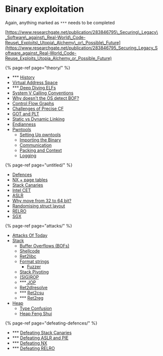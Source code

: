 # Binary exploitation

Again, anything marked as `***` needs to be completed

[https://www.researchgate.net/publication/283846795\_Securing\_Legacy\_Software\_against\_Real-World\_Code-Reuse\_Exploits\_Utopia\_Alchemy\_or\_Possible\_Future](https://www.researchgate.net/publication/283846795_Securing_Legacy_Software_against_Real-World_Code-Reuse_Exploits_Utopia_Alchemy_or_Possible_Future)

{% page-ref page="theory/" %}

* \*\*\* [History](theory/history.md)
* [Virtual Address Space](theory/virtual-address-space.md)
* \*\*\*[ Deep Diving ELFs](theory/deep-diving-elfs.md)
* [System V Calling Conventions](theory/system-v-calling-conventions.md)
* [Why doesn't the OS detect BOF?](theory/side-note-os-doesnt-detect-bof.md)
* [Control Flow Graphs](theory/control-flow-graphs.md)
* [Challenges of Precise CF](theory/challenges-of-precise-cfg.md)
* [GOT and PLT](theory/got-and-plt.md)
* [Static vs Dynamic Linking](theory/static-vs-dynamic-linking.md)
* [Endianness](theory/endianness.md)
* [Pwntools](theory/pwntools/)
  * [Setting Up pwntools](theory/pwntools/setting-up-pwntools.md)
  * [Importing the Binary](theory/pwntools/importing-the-binary.md)
  * [Communication](theory/pwntools/communication.md)
  * [Packing and Context](theory/pwntools/packing.md)
  * [Logging](theory/pwntools/logging.md)

{% page-ref page="untitled/" %}

* [Defences](untitled/)
* [NX + page tables](untitled/nx.md)
* [Stack Canaries](untitled/stack-canaries.md)
* [Intel CET](untitled/defence-shadow-stacks-intel-cet.md)
* [ASLR](untitled/aslr.md)
* [Why move from 32 to 64 bit?](untitled/why-move-from-32-to-64-bit.md)
* [Randomising struct layout](untitled/defence-randomising-struct-layout.md)
* [RELRO](untitled/relro.md)
* [SGX](untitled/sgx.md)

{% page-ref page="attacks/" %}

* [Attacks Of Today](attacks/attacks-of-today.md)
* [Stack](attacks/stack/)
  * [Buffer Overflows \(BOFs\)](attacks/stack/buffer-overflows-bofs.md)
  * [Shellcode](attacks/stack/shellcode.md)
  * [Ret2libc](attacks/stack/ret2libc.md)
  * [Format strings](attacks/stack/format-strings/)
    * [Fuzzer](attacks/stack/format-strings/fuzzer.md)
  * [Stack Pivoting](attacks/stack/stack-pivotting.md)
  * [\(SIG\)ROP](attacks/stack/sigrop.md)
  * \*\*\*[ JOP](attacks/stack/jop.md)
  * [Ret2dlresolve](attacks/stack/ret2csu.md)
  * \*\*\* [Ret2csu](attacks/stack/ret2csu-1.md)
  * \*\*\* [Ret2reg](attacks/stack/ret2reg.md)
* [Heap](attacks/heap/) 
  * [Type Confusion](attacks/heap/type-confusion.md)
  * [Heap Feng Shui](attacks/heap/heap-feng-shui.md)

{% page-ref page="defeating-defences/" %}

* \*\*\* [Defeating Stack Canaries](defeating-defences/defeating-stack-canaries.md)
* \*\*\* [Defeating ASLR and PIE](defeating-defences/defeating-aslr-and-pie.md)
* \*\*\* [Defeating NX](defeating-defences/defeating-nx.md)
* \*\*\* [Defeating RELRO](defeating-defences/defeating-relro.md)

